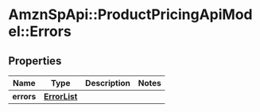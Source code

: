 # AmznSpApi::ProductPricingApiModel::Errors

## Properties
Name | Type | Description | Notes
------------ | ------------- | ------------- | -------------
**errors** | [**ErrorList**](ErrorList.md) |  | 

